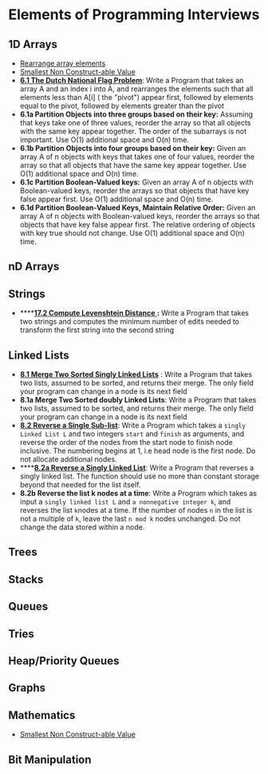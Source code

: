 # Elements of Programming Interviews

## 1D Arrays

* [Rearrange array elements](../problem-solutions/1d-array-problems/rearrange-array-elements.md)
* [Smallest Non Construct-able Value](../problem-solutions/mathematics-problems/smallest-non-construct-able-value.md)
* [**6.1 The Dutch National Flag Problem**](../problem-solutions/1d-array-problems/rearrange-array-into-3-parts-based-on-given-pivot-less-than-greater-than-pivot-dutch-flag-partitioni.md): Write a Program that takes an array A and an index i into A, and rearranges the elements such that all elements less than A\[i\] \( the "pivot"\) appear first, followed by elements equal to the pivot, followed by elements greater than the pivot
* **6.1a Partition Objects into  three groups based on their key:** Assuming that keys take one of three values, reorder the array so that all objects with the same key appear together. The order of the subarrays is not important. Use O\(1\) additional space and O\(n\) time.
* **6.1b Partition Objects into four groups based on their key:** Given an array A of n objects with keys that takes one of four values, reorder the array so that all objects that have the same key appear together. Use O\(1\) additional space and O\(n\) time.
* **6.1c Partition Boolean-Valued keys:** Given an array A of n objects with Boolean-valued keys, reorder the arrays so that objects that have key false appear first. Use O\(1\) additional space and O\(n\) time.
* **6.1d Partition Boolean-Valued Keys, Maintain Relative Order:** Given an array A of n objects with Boolean-valued keys, reorder the arrays so that objects that have key false appear first. The relative ordering of objects with key true should not change. Use O\(1\) additional space and O\(n\) time.



## nD Arrays

## Strings

* \*\*\*\*[**17.2 Compute Levenshtein Distance** ](../problem-solutions/string-problems/minimum-edits-to-transform-one-string-to-another-levenshtein-distance.md)**:** Write a Program that takes two strings and computes the minimum number of edits needed to transform the first string into the second string

## Linked Lists

*  [**8.1 Merge Two Sorted Singly Linked Lists**](../problem-solutions/linked-list-problems/merge-2-sorted-linked-list.md) : Write a Program that takes two lists, assumed to be sorted, and returns their merge. The only field your program can change in a node is its next field
* **8.1a Merge Two Sorted doubly Linked Lists**:  Write a Program that takes two lists, assumed to be sorted, and returns their merge. The only field your program can change in a node is its next field
* [**8.2 Reverse a Single Sub-list**](../problem-solutions/linked-list-problems/reverse-a-linked-list-between-given-start-and-end-nodes.md): Write a Program which takes a `singly Linked List L` and two integers `start` and `finish`  as arguments, and reverse the order of the nodes from the start node to finish node inclusive. The numbering begins at 1, i.e head node is the first node. Do not allocate additional nodes.
* \*\*\*\*[**8.2a Reverse a Singly Linked List**](../problem-solutions/linked-list-problems/reverse-a-linked-list.md): Write a Program that reverses a singly linked list. The function should use no more than constant storage beyond that needed for the list itself. 
* **8.2b Reverse the list k nodes at a time**: Write a Program which takes as input a `singly linked list L` and `a nonnegative integer k`, and reverses the list `k`nodes at a time. If the number of nodes `n` in the list is not a multiple of `k`, leave the last `n mod k` nodes unchanged. Do not change the data stored within a node.



## Trees

## Stacks

## Queues

## Tries

## Heap/Priority Queues

## Graphs

## Mathematics

* [Smallest Non Construct-able Value](../problem-solutions/mathematics-problems/smallest-non-construct-able-value.md)

## Bit Manipulation



